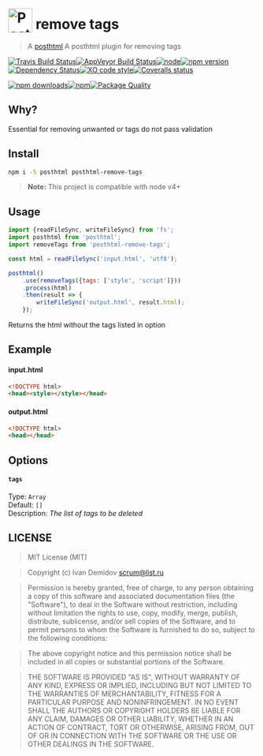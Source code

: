 # <a href="https://github.com/posthtml/posthtml"><img valign="text-bottom" height="49" title="PostHTML logo" src="http://posthtml.github.io/posthtml/logo.svg"></a> remove tags

> A [posthtml](https://github.com/posthtml) A posthtml plugin for removing tags

[![Travis Build Status](https://img.shields.io/travis/GitScrum/posthtml-remove-tags.svg?style=flat-square&label=unix)](https://travis-ci.org/GitScrum/posthtml-remove-tags)[![AppVeyor Build Status](https://img.shields.io/appveyor/ci/GitScrum/posthtml-remove-tags.svg?style=flat-square&label=windows)](https://ci.appveyor.com/project/GitScrum/posthtml-remove-tags)[![node](https://img.shields.io/node/v/post-sequence.svg?maxAge=2592000&style=flat-square)]()[![npm version](https://img.shields.io/npm/v/posthtml-remove-tags.svg?style=flat-square)](https://www.npmjs.com/package/posthtml-remove-tags)[![Dependency Status](https://david-dm.org/gitscrum/posthtml-remove-tags.svg?style=flat-square)](https://david-dm.org/gitscrum/posthtml-remove-tags)[![XO code style](https://img.shields.io/badge/code_style-XO-5ed9c7.svg?style=flat-square)](https://github.com/sindresorhus/xo)[![Coveralls status](https://img.shields.io/coveralls/GitScrum/posthtml-remove-tags.svg?style=flat-square)](https://coveralls.io/r/GitScrum/posthtml-remove-tags)

[![npm downloads](https://img.shields.io/npm/dm/posthtml-remove-tags.svg?style=flat-square)](https://www.npmjs.com/package/posthtml-remove-tags)[![npm](https://img.shields.io/npm/dt/posthtml-remove-tags.svg?style=flat-square)](https://www.npmjs.com/package/posthtml-remove-tags)[![Package Quality](http://npm.packagequality.com/shield/posthtml-remove-tags.svg?style=flat-square)](http://packagequality.com/#?package=posthtml-remove-tags)

## Why?
Essential for removing unwanted or tags do not pass validation

## Install

```bash
npm i -S posthtml posthtml-remove-tags
```

> **Note:** This project is compatible with node v4+

## Usage

```js
import {readFileSync, writeFileSync} from 'fs';
import posthtml from 'posthtml';
import removeTags from 'posthtml-remove-tags';

const html = readFileSync('input.html', 'utf8');

posthtml()
    .use(removeTags({tags: ['style', 'script']}))
    .process(html)
    .then(result => {
        writeFileSync('output.html', result.html);
    });

```
Returns the html without the tags listed in option

## Example

#### input.html
```html
<!DOCTYPE html>
<head><style></style></head>
```

#### output.html
```html
<!DOCTYPE html>
<head></head>
```

## Options

#### `tags`
Type: `Array`  
Default: `[]`  
Description: *The list of tags to be deleted*  

## LICENSE

> MIT License (MIT)

> Copyright (c) Ivan Demidov <scrum@list.ru>

> Permission is hereby granted, free of charge, to any person obtaining a copy
of this software and associated documentation files (the "Software"), to deal
in the Software without restriction, including without limitation the rights
to use, copy, modify, merge, publish, distribute, sublicense, and/or sell
copies of the Software, and to permit persons to whom the Software is
furnished to do so, subject to the following conditions:

> The above copyright notice and this permission notice shall be included in all
copies or substantial portions of the Software.

> THE SOFTWARE IS PROVIDED "AS IS", WITHOUT WARRANTY OF ANY KIND, EXPRESS OR
IMPLIED, INCLUDING BUT NOT LIMITED TO THE WARRANTIES OF MERCHANTABILITY,
FITNESS FOR A PARTICULAR PURPOSE AND NONINFRINGEMENT. IN NO EVENT SHALL THE
AUTHORS OR COPYRIGHT HOLDERS BE LIABLE FOR ANY CLAIM, DAMAGES OR OTHER
LIABILITY, WHETHER IN AN ACTION OF CONTRACT, TORT OR OTHERWISE, ARISING FROM,
OUT OF OR IN CONNECTION WITH THE SOFTWARE OR THE USE OR OTHER DEALINGS IN THE
SOFTWARE.
